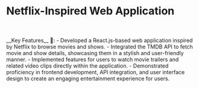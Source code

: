    # Netflix-Inspired Web Application
 <br>
 <br>
 __Key Features__ 🔑:
  - Developed a React.js-based web application inspired by Netflix to browse movies and shows.
  - Integrated the TMDB API to fetch movie and show details, showcasing them in a stylish and user-friendly manner.
  - Implemented features for users to watch movie trailers and related video clips directly within the application.
  - Demonstrated proficiency in frontend development, API integration, and user interface design to create an engaging entertainment experience for users.
